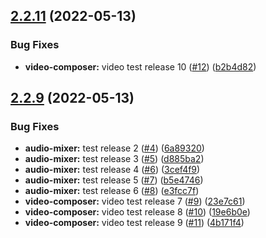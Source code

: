 ## [2.2.11](https://github.com/rjunsk/me-playground/compare/audio-mixer-2.2.9...audio-mixer-2.2.11) (2022-05-13)


### Bug Fixes

* **video-composer:** video test release 10 ([#12](https://github.com/rjunsk/me-playground/issues/12)) ([b2b4d82](https://github.com/rjunsk/me-playground/commit/b2b4d8212ee7d3f6c11725ea6a8fc5bf380ca3ae))



## [2.2.9](https://github.com/rjunsk/me-playground/compare/6a893204951e7018666f392749abd548f4a1f672...audio-mixer-2.2.9) (2022-05-13)


### Bug Fixes

* **audio-mixer:** test release 2 ([#4](https://github.com/rjunsk/me-playground/issues/4)) ([6a89320](https://github.com/rjunsk/me-playground/commit/6a893204951e7018666f392749abd548f4a1f672))
* **audio-mixer:** test release 3 ([#5](https://github.com/rjunsk/me-playground/issues/5)) ([d885ba2](https://github.com/rjunsk/me-playground/commit/d885ba2b9a7dc39a0911106da959dc3647ead0d1))
* **audio-mixer:** test release 4 ([#6](https://github.com/rjunsk/me-playground/issues/6)) ([3cef4f9](https://github.com/rjunsk/me-playground/commit/3cef4f9da8ed077b125b140a9772cd535c30ed9e))
* **audio-mixer:** test release 5 ([#7](https://github.com/rjunsk/me-playground/issues/7)) ([b5e4746](https://github.com/rjunsk/me-playground/commit/b5e47460757de6021326582e821e8012f59fcc9c))
* **audio-mixer:** test release 6 ([#8](https://github.com/rjunsk/me-playground/issues/8)) ([e3fcc7f](https://github.com/rjunsk/me-playground/commit/e3fcc7fc888ab5d84b5f40ca34f65ffaae2f22a4))
* **video-composer:** video test release 7 ([#9](https://github.com/rjunsk/me-playground/issues/9)) ([23e7c61](https://github.com/rjunsk/me-playground/commit/23e7c6195dc1d465b4501aa36dee4250c4a8274a))
* **video-composer:** video test release 8 ([#10](https://github.com/rjunsk/me-playground/issues/10)) ([19e6b0e](https://github.com/rjunsk/me-playground/commit/19e6b0e8be66f19f36cdf07dc1e912ad77990eb4))
* **video-composer:** video test release 9 ([#11](https://github.com/rjunsk/me-playground/issues/11)) ([4b171f4](https://github.com/rjunsk/me-playground/commit/4b171f49043cada5b504b9aacefa0b8432889b31))



